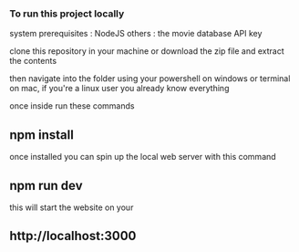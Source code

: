 ### To run this project locally

system prerequisites : NodeJS
others : the movie database API key

clone this repository in your machine or download the zip file and extract the contents

then navigate into the folder using your powershell on windows or terminal on mac, if you're a linux user you already know everything

once inside run these commands

## npm install

once installed you can spin up the local web server with this command

## npm run dev

this will start the website on your 

## http://localhost:3000